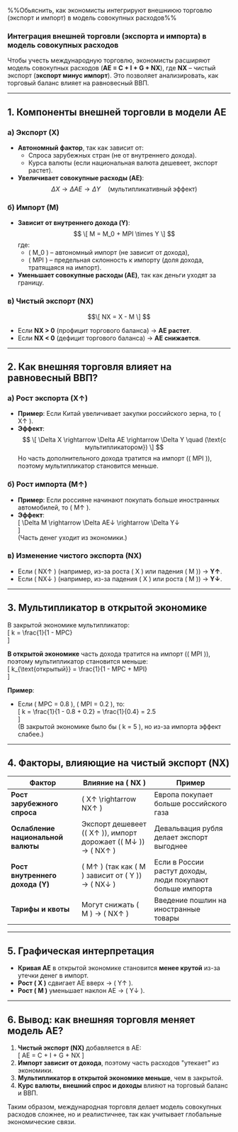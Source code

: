 %%Обьяснить, как экономисты интегрируют внешниюю торговлю (экспорт и импорт) в модель совокупных расходов%%
### **Интеграция внешней торговли (экспорта и импорта) в модель совокупных расходов**  

Чтобы учесть международную торговлю, экономисты расширяют модель совокупных расходов (**AE = C + I + G + NX**), где **NX** – чистый экспорт (**экспорт минус импорт**). Это позволяет анализировать, как торговый баланс влияет на равновесный ВВП.  

---

## **1. Компоненты внешней торговли в модели AE**  

### **а) Экспорт (X)**  
- **Автономный фактор**, так как зависит от:  
  - Спроса зарубежных стран (не от внутреннего дохода).  
  - Курса валюты (если национальная валюта дешевеет, экспорт растет).  
- **Увеличивает совокупные расходы (AE)**:  
$$ 
  \Delta X \rightarrow \Delta AE \rightarrow \Delta Y \quad (\text{мультипликативный эффект})
  $$

### **б) Импорт (M)**  
- **Зависит от внутреннего дохода (Y)**:  
$$  \[
  M = M_0 + MPI \times Y  
  \]  $$
  где:  
  - \( M_0 \) – автономный импорт (не зависит от дохода),  
  - \( MPI \) – предельная склонность к импорту (доля дохода, тратящаяся на импорт).  
- **Уменьшает совокупные расходы (AE)**, так как деньги уходят за границу.  

### **в) Чистый экспорт (NX)**  
$$\[
NX = X - M  
\]  $$
- Если **NX > 0** (профицит торгового баланса) → **AE растет**.  
- Если **NX < 0** (дефицит торгового баланса) → **AE снижается**.  

---

## **2. Как внешняя торговля влияет на равновесный ВВП?**  

### **а) Рост экспорта (X↑)**  
- **Пример**: Если Китай увеличивает закупки российского зерна, то \( X↑ \).  
- **Эффект**:  
$$  \[
  \Delta X \rightarrow \Delta AE \rightarrow \Delta Y \quad (\text{с мультипликатором})
  \] $$ 
  Но часть дополнительного дохода тратится на импорт (\( MPI \)), поэтому мультипликатор становится меньше.  

### **б) Рост импорта (M↑)**  
- **Пример**: Если россияне начинают покупать больше иностранных автомобилей, то \( M↑ \).  
- **Эффект**:  
  \[
  \Delta M \rightarrow \Delta AE↓ \rightarrow \Delta Y↓  
  \]  
  (Часть денег уходит из экономики.)  

### **в) Изменение чистого экспорта (NX)**  
- Если \( NX↑ \) (например, из-за роста \( X \) или падения \( M \)) → **Y↑**.  
- Если \( NX↓ \) (например, из-за падения \( X \) или роста \( M \)) → **Y↓**.  

---

## **3. Мультипликатор в открытой экономике**  

В закрытой экономике мультипликатор:  
\[
k = \frac{1}{1 - MPC}  
\]  

**В открытой экономике** часть дохода тратится на импорт (\( MPI \)), поэтому мультипликатор становится меньше:  
\[
k_{\text{открытый}} = \frac{1}{1 - MPC + MPI}  
\]  

**Пример**:  
- Если \( MPC = 0.8 \), \( MPI = 0.2 \), то:  
  \[
  k = \frac{1}{1 - 0.8 + 0.2} = \frac{1}{0.4} = 2.5  
  \]  
  (В закрытой экономике было бы \( k = 5 \), но из-за импорта эффект слабее.)  

---

## **4. Факторы, влияющие на чистый экспорт (NX)**  

| Фактор | Влияние на \( NX \) | Пример |
|--------|---------------------|--------|
| **Рост зарубежного спроса** | \( X↑ \rightarrow NX↑ \) | Европа покупает больше российского газа |
| **Ослабление национальной валюты** | Экспорт дешевеет (\( X↑ \)), импорт дорожает (\( M↓ \)) → \( NX↑ \) | Девальвация рубля делает экспорт выгоднее |
| **Рост внутреннего дохода (Y)** | \( M↑ \) (так как \( M \) зависит от \( Y \)) → \( NX↓ \) | Если в России растут доходы, люди покупают больше импорта |
| **Тарифы и квоты** | Могут снижать \( M \) → \( NX↑ \) | Введение пошлин на иностранные товары |

---

## **5. Графическая интерпретация**  

- **Кривая AE** в открытой экономике становится **менее крутой** из-за утечки денег в импорт.  
- **Рост \( X \)** сдвигает AE вверх → \( Y↑ \).  
- **Рост \( M \)** уменьшает наклон AE → \( Y↓ \).  

---

## **6. Вывод: как внешняя торговля меняет модель AE?**  

1. **Чистый экспорт (NX)** добавляется в AE:  
   \[
   AE = C + I + G + NX
   \]  
2. **Импорт зависит от дохода**, поэтому часть расходов "утекает" из экономики.  
3. **Мультипликатор в открытой экономике меньше**, чем в закрытой.  
4. **Курс валюты, внешний спрос и доходы** влияют на торговый баланс и ВВП.  

Таким образом, международная торговля делает модель совокупных расходов сложнее, но и реалистичнее, так как учитывает глобальные экономические связи.